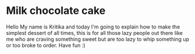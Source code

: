 # Milk chocolate cake
Hello My name is Kritika and today I'm going to explain how to make the simplest dessert of all times, this is for all those lazy people out there like me who are craving something sweet but are too lazy to whip something up or too broke to order.
Have fun :)
